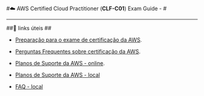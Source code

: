 #:cloud: AWS Certified Cloud Practitioner (__CLF-C01__) Exam Guide - #

 * * * 
##:link: links úteis ##
* [Preparação para o exame de certificação da AWS](https://aws.amazon.com/pt/certification/certification-prep/).

* [Perguntas Frequentes sobre certificação da AWS](https://aws.amazon.com/pt/certification/faqs/).


* [Planos de Suporte da AWS - online](https://aws.amazon.com/pt/premiumsupport/plans/).
 
 * [Planos de Suporte da AWS - local](/aws/planos_suporte.md) 
 * [FAQ - local](/aws/FAQ.md) 